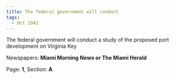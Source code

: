 ```yaml
---  
title: The federal government will conduct  
tags:  
  - Oct 1941  
---  
```

  
The federal government will conduct a study of the proposed port development on Virginia Key  
  
Newspapers: **Miami Morning News or The Miami Herald**  
  
Page: **1**, Section: **A** 
